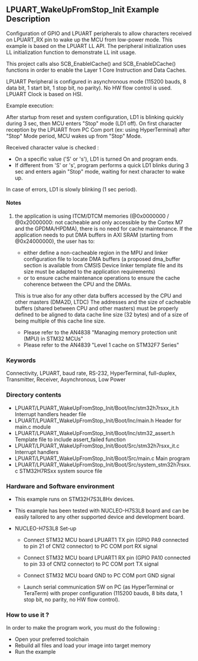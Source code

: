 ## <b>LPUART_WakeUpFromStop_Init Example Description</b>

Configuration of GPIO and LPUART peripherals to allow characters
received on LPUART_RX pin to wake up the MCU from low-power mode. This example is based
on the LPUART LL API. The peripheral initialization uses LL
initialization function to demonstrate LL init usage.

This project calls also SCB_EnableICache() and SCB_EnableDCache() functions in order to enable
the Layer 1 Core Instruction and Data Caches.

LPUART Peripheral is configured in asynchronous mode (115200 bauds, 8 data bit, 1 start bit, 1 stop bit, no parity).
No HW flow control is used.
LPUART Clock is based on HSI.

Example execution:

After startup from reset and system configuration, LD1 is blinking quickly during 3 sec,
then MCU  enters "Stop" mode (LD1 off).
On first  character reception by the LPUART from PC Com port (ex: using HyperTerminal)
after "Stop" Mode period, MCU wakes up from "Stop" Mode.

Received character value is checked :

- On a specific value ('S' or 's'), LD1 is turned On and program ends.
- If different from 'S' or 's', program performs a quick LD1 blinks during 3 sec and 
  enters again "Stop" mode, waiting for next character to wake up.

In case of errors, LD1 is slowly blinking (1 sec period).

#### <b>Notes</b>

 1. the application is using ITCM/DTCM memories (@0x0000000 / @0x20000000: not cacheable and only accessible
    by the Cortex M7 and the GPDMA/HPDMA), there is no need for cache maintenance.
    If the application needs to put DMA buffers in AXI SRAM (starting from @0x24000000), the user has to:
    - either define a non-cacheable region in the MPU and linker configuration file to locate DMA buffers
      (a proposed dma_buffer section is available from CMSIS Device linker template file and its size must
      be adapted to the application requirements)
    - or to ensure cache maintenance operations to ensure the cache coherence between the CPU and the DMAs.

    This is true also for any other data buffers accessed by the CPU and other masters (DMA2D, LTDC)
    The addresses and the size of cacheable buffers (shared between CPU and other masters)
    must be properly defined to be aligned to data cache line size (32 bytes) and of a size of being multiple
    of this cache line size.
    - Please refer to the AN4838 "Managing memory protection unit (MPU) in STM32 MCUs"
    - Please refer to the AN4839 "Level 1 cache on STM32F7 Series"

### <b>Keywords</b>

Connectivity, LPUART, baud rate, RS-232, HyperTerminal, full-duplex,
Transmitter, Receiver, Asynchronous, Low Power

### <b>Directory contents</b>

  - LPUART/LPUART_WakeUpFromStop_Init/Boot/Inc/stm32h7rsxx_it.h        Interrupt handlers header file
  - LPUART/LPUART_WakeUpFromStop_Init/Boot/Inc/main.h                  Header for main.c module
  - LPUART/LPUART_WakeUpFromStop_Init/Boot/Inc/stm32_assert.h          Template file to include assert_failed function
  - LPUART/LPUART_WakeUpFromStop_Init/Boot/Src/stm32h7rsxx_it.c        Interrupt handlers
  - LPUART/LPUART_WakeUpFromStop_Init/Boot/Src/main.c                  Main program
  - LPUART/LPUART_WakeUpFromStop_Init/Boot/Src/system_stm32h7rsxx.c    STM32H7RSxx system source file

### <b>Hardware and Software environment</b>

  - This example runs on STM32H7S3L8Hx devices.

  - This example has been tested with NUCLEO-H7S3L8 board and can be
    easily tailored to any other supported device and development board.

  - NUCLEO-H7S3L8 Set-up
    - Connect STM32 MCU board LPUART1 TX pin (GPIO PA9 connected to pin 21 of CN12 connector)
      to PC COM port RX signal
    - Connect STM32 MCU board LPUART1 RX pin (GPIO PA10 connected to pin 33 of CN12 connector)
      to PC COM port TX signal
    - Connect STM32 MCU board GND to PC COM port GND signal

    - Launch serial communication SW on PC (as HyperTerminal or TeraTerm) with proper configuration
      (115200 bauds, 8 bits data, 1 stop bit, no parity, no HW flow control).

### <b>How to use it ?</b>

In order to make the program work, you must do the following :

 - Open your preferred toolchain
 - Rebuild all files and load your image into target memory
 - Run the example

